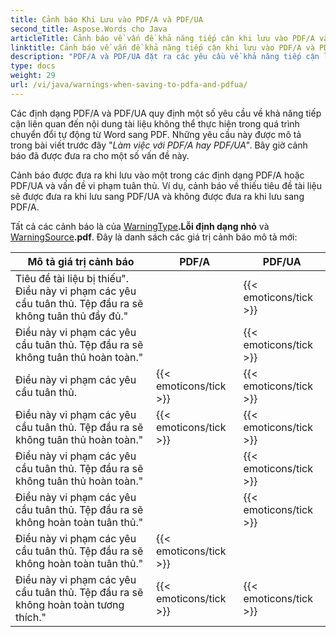 ```yaml
---
title: Cảnh báo Khi Lưu vào PDF/A và PDF/UA
second_title: Aspose.Words cho Java
articleTitle: Cảnh báo về vấn đề khả năng tiếp cận khi lưu vào PDF/A và PDF/UA
linktitle: Cảnh báo về vấn đề khả năng tiếp cận khi lưu vào PDF/A và PDF/UA
description: "PDF/A và PDF/UA đặt ra các yêu cầu về khả năng tiếp cận liên quan đến nội dung tài liệu. Khi lưu sang PDF/A hoặc PDF/UA trong Java và vấn đề vi phạm quy định, một cảnh báo được đưa ra."
type: docs
weight: 29
url: /vi/java/warnings-when-saving-to-pdfa-and-pdfua/
---
```


Các định dạng PDF/A và PDF/UA quy định một số yêu cầu về khả năng tiếp cận liên quan đến nội dung tài liệu không thể thực hiện trong quá trình chuyển đổi tự động từ Word sang PDF. Những yêu cầu này được mô tả trong bài viết trước đây "*Làm việc với PDF/A hay PDF/UA"*. Bây giờ cảnh báo đã được đưa ra cho một số vấn đề này.

Cảnh báo được đưa ra khi lưu vào một trong các định dạng PDF/A hoặc PDF/UA và vấn đề vi phạm tuân thủ. Ví dụ, cảnh báo về thiếu tiêu đề tài liệu sẽ được đưa ra khi lưu sang PDF/UA và không được đưa ra khi lưu sang PDF/A.

Tất cả các cảnh báo là của [WarningType](https://reference.aspose.com/words/java/com.aspose.words/warningtype/)**.Lỗi định dạng nhỏ** và [WarningSource](https://reference.aspose.com/words/java/com.aspose.words/warningsource/)**.pdf**. Đây là danh sách các giá trị cảnh báo mô tả mới:

| Mô tả giá trị cảnh báo | PDF/A | PDF/UA |
| ------------------------------------------------------------ | ---------------------- | ---------------------- |
| Tiêu đề tài liệu bị thiếu". Điều này vi phạm các yêu cầu tuân thủ. Tệp đầu ra sẽ không tuân thủ đầy đủ." |  | {{< emoticons/tick >}} |
|  Điều này vi phạm các yêu cầu tuân thủ. Tệp đầu ra sẽ không tuân thủ hoàn toàn." |  | {{< emoticons/tick >}} |
|  Điều này vi phạm các yêu cầu tuân thủ.  | {{< emoticons/tick >}} | {{< emoticons/tick >}} |
|  Điều này vi phạm các yêu cầu tuân thủ. Tệp đầu ra sẽ không tuân thủ hoàn toàn." | {{< emoticons/tick >}} | {{< emoticons/tick >}} |
|  Điều này vi phạm các yêu cầu tuân thủ. Tệp đầu ra sẽ không tuân thủ hoàn toàn." |  | {{< emoticons/tick >}} |
|  Điều này vi phạm các yêu cầu tuân thủ. Tệp đầu ra sẽ không hoàn toàn tuân thủ." |  | {{< emoticons/tick >}} |
|  Điều này vi phạm các yêu cầu tuân thủ. Tệp đầu ra sẽ không hoàn toàn tuân thủ." | {{< emoticons/tick >}} |  |
|  Điều này vi phạm các yêu cầu tuân thủ. Tệp đầu ra sẽ không hoàn toàn tương thích." | {{< emoticons/tick >}} | {{< emoticons/tick >}} |
